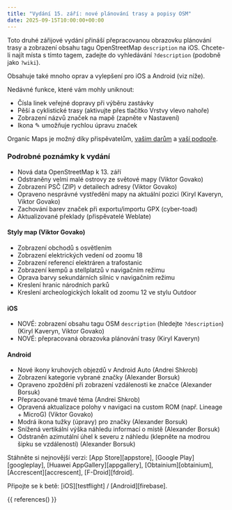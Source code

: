 ```yaml
---
title: "Vydání 15. září: nové plánování trasy a popisy OSM"
date: 2025-09-15T10:00:00+00:00
---
```


Toto druhé zářijové vydání přináší přepracovanou obrazovku plánování trasy a zobrazení obsahu tagu OpenStreetMap `description` na iOS. Chcete-li najít místa s tímto tagem, zadejte do vyhledávání `?description` (podobně jako `?wiki`).

Obsahuje také mnoho oprav a vylepšení pro iOS a Android (viz níže).

Nedávné funkce, které vám mohly uniknout:
- Čísla linek veřejné dopravy při výběru zastávky
- Pěší a cyklistické trasy (aktivujte přes tlačítko Vrstvy vlevo nahoře)
- Zobrazení názvů značek na mapě (zapněte v Nastavení)
- Ikona ✎ umožňuje rychlou úpravu značek

Organic Maps je možný díky přispěvatelům, [vašim darům](@/donate/index.cs.md) a [vaší podpoře](@/contribute/index.md).

### Podrobné poznámky k vydání

- Nová data OpenStreetMap k 13. září
- Odstraněny velmi malé ostrovy ze světové mapy (Viktor Govako)
- Zobrazení PSČ (ZIP) v detailech adresy (Viktor Govako)
- Opraveno nesprávné vystředění mapy na aktuální pozici (Kiryl Kaveryn, Viktor Govako)
- Zachování barev značek při exportu/importu GPX (cyber-toad)
- Aktualizované překlady (přispěvatelé Weblate)

#### Styly map (Viktor Govako)

- Zobrazení obchodů s osvětlením
- Zobrazení elektrických vedení od zoomu 18
- Zobrazení referencí elektráren a trafostanic
- Zobrazení kempů a stellplatzů v navigačním režimu
- Oprava barvy sekundárních silnic v navigačním režimu
- Kreslení hranic národních parků
- Kreslení archeologických lokalit od zoomu 12 ve stylu Outdoor

#### iOS

- NOVÉ: zobrazení obsahu tagu OSM `description` (hledejte `?description`) (Kiryl Kaveryn, Viktor Govako)
- NOVÉ: přepracovaná obrazovka plánování trasy (Kiryl Kaveryn)

#### Android

- Nové ikony kruhových objezdů v Android Auto (Andrei Shkrob)
- Zobrazení kategorie vybrané značky (Alexander Borsuk)
- Opraveno zpoždění při zobrazení vzdálenosti ke značce (Alexander Borsuk)
- Přepracované tmavé téma (Andrei Shkrob)
- Opravená aktualizace polohy v navigaci na custom ROM (např. Lineage + MicroG) (Viktor Govako)
- Modrá ikona tužky (úpravy) pro značky (Alexander Borsuk)
- Snížená vertikální výška náhledu informací o místě (Alexander Borsuk)
- Odstraněn azimutální úhel k severu z náhledu (klepněte na modrou šipku se vzdáleností) (Alexander Borsuk)

Stáhněte si nejnovější verzi: [App Store][appstore], [Google Play][googleplay], [Huawei AppGallery][appgallery], [Obtainium][obtainium], [Accrescent][accrescent], [F-Droid][fdroid].

Připojte se k betě: [iOS][testflight] / [Android][firebase].

{{ references() }}
